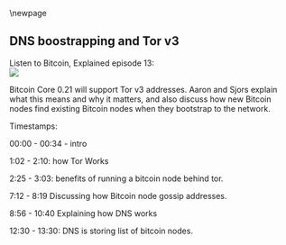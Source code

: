 \newpage
## DNS boostrapping and Tor v3

Listen to Bitcoin, Explained episode 13:\
![](qr/13.png)

Bitcoin Core 0.21 will support Tor v3 addresses. Aaron and Sjors explain what this means and why it matters, and also discuss how new Bitcoin nodes find existing Bitcoin nodes when they bootstrap to the network.

Timestamps:

00:00 - 00:34 - intro

1:02 - 2:10: how Tor Works

2:25 - 3:03: benefits of running a bitcoin node behind tor.

7:12 - 8:19 Discussing how Bitcoin node gossip addresses.

8:56 - 10:40 Explaining how DNS works

12:30 - 13:30: DNS is storing list of bitcoin nodes.

<!--

Transcript (computer generated):

Aaron:
Life from Utrecht. This is the Van Wirdum Sjorsnado. Hello? Sure. You pointed out to me, that's Bitcoin core has an amazing new future merged into its repository. Absolutely.

Sjors:
We have bigger onions now. Bigger onions,

Aaron:
Onions.

Sjors:
Right. So I

Aaron:
Had basically no idea what it meant. You, you figured it out. I did, you know everything about,

Sjors:
Well, I wouldn't say that, but I don't know. I think I do. So basically

Aaron:
Let's start at the beginning. It's about tour.

Sjors:
Well, it's also about tour. Okay. But the tour was kind of the big, I guess, the big motivator to get everything in there. So if you're familiar with the, have you ever used tour or do you know what tour is? I shouldn't ask those kinds of questions.

Aaron:
I have a basic understanding of what Torres. Yes, exactly.

Sjors:
And when you see a tour address, this is weird little, it looks quite weird, right? That way. That's way to say it. And so the idea is that it's actually a public key, essentially. It's our address. And that refers to a hidden service somewhere on the internet. Right. And the way you communicate to that hidden is not directly because you don't know its IP address, but indirectly through the tour network and you use onion packages for that. Yeah. So, so the idea is that you start from the inside, like the last hop before the hidden service and you give that hop instructions how to reach the hidden service. And then you write instructions for the second last hop and you give it instructions, how to re reach the first hop.

Aaron:
Sure. Yeah. Everyone's everyone is still using IP addresses. It's just, you don't know the IP address of the, the, the tour notes you're communicating with. Instead you're communicating with other tour nodes and every tour nodes communicates with a direct pair. So they, everyone only knows to IP address of their direct peer, but they don't know where the message originated or where it ends up. Plus take country the message because it's encrypted that's right. And in order to support this, all of these tour nodes have their own sort of IP address, which is their Anjuna address. And that's what they use to, that's what you're communicating with direct to their directly. So to say,

Sjors:
Yeah, and big one core nodes can run behind such a hidden surface so everybody can have their, their Bitcoin or run at a secret location. So your IP address remains secret,

Aaron:
Right? What's the practical benefit of that?

Sjors:
Well, your IP address remains secret. So if you don't want the rest of the world to know that your IP address is running a Bitcoin node, maybe that's useful.

Aaron:
Yeah. And I think it's also because if you're running, if you're sending transactions from a IP address, then network analyzes can reveal where transactions originated. Although I guess that's also being solved, right? There's other solutions for us.

Sjors:
Well, that's defense in depth, right? So ideally your note behaves in a way that it looks indistinguishable from all other notes. So, you know, downloads all the blocks and it downloads all the mental transactions. And you can tell which wallet is running inside, which node, but there's all these sneaky companies that try anyway. So, and then they might know that you sent a specific transaction. Well, then they might know which Bitcoins belong to you. And since your IP address is, you know, quite easy to figure out who you are, it could be nice to have tour right. In theory. But regardless, I mean, that's just how it works.

Aaron:
Okay. So you can use Bitcoin from behind door. And I think the thing was that there's a new type of onion addresses. There was an updating in the Tor protocol that's right. And that uses new addresses.

Sjors:
Yeah. So the, the tour addresses are now longer, essentially, which just makes them more secure. I guess we don't need to go into why that is. Cause I don't know why that is. All we know is that onion addresses now version three are a bit longer. And that being said, if you want to run it, keep running a Bitcoin node on tour. You'll have to use those longer addresses because tourists centralized and they have decided to eventually get rid of the version two addresses.

Aaron:
Okay. But they didn't yet. So right now for sure two addresses are still

Sjors:
Yes. I think they've been officially deprecated now and I think in about a year or so till they won't work anymore.

Aaron:
I see. So every, every, anyone who wants to continue using tour needs to upgrades before next year. So to say something like that, roughly. So that's why Bitcoin would need to be upgraded in order to support this new way.

Sjors:
Yes. So then we get to the question of why, why would this make a difference what's wrong with a longer address. And that has to do with how Bitcoin notes spread the word about who they are, because how do you know which node to connect to? And the idea there is that notes can communicate with each other. They send detailed or lists of no notes. So they ask each other, Hey, which Bitcoin notes do you know? And then they get a list of IP addresses. And generally those are either IPV, four addresses or IPV six addresses, IPV six is the new kid in town since I don't know, 1998 or something. Right.

Aaron:
These are the regular IP addresses. Correct. Yeah. [inaudible] Longer as well. And that's because IP four was running out, right.

Sjors:
There's only a, I think 4 billion potential IPV, four addresses. Whereas there's just enough for every molecule in the universe of IPV six addresses. Right?

Aaron:
So there's a list or a Bitcoin notes keep lists of other Bitcoin nodes and their,

Sjors:
The addresses. Yes. And the way you would communicate a tore address that way is you would kind of piggyback on [inaudible] because there is a convention. I think it's just outside of Bitcoin to where if the IPV six address starts with us, certain prefix, certain care, certain numbers, then everything that follows is the tour address because the, the tour version to address, let me see if I got it right. And IPV six address is 16 bytes and a tour address has only 10 bytes, so right. You can hide inside of it,

Aaron:
Which so bit. So Bitcoin notes keep the IP addresses of other Bitcoin nodes. They know, and these are these IP and IP six and some of the IP six are also the tour addresses. And this is what's if you, if w when nodes connect with each other, they share their lists. So everyone has an even more complete list of all of the Bitcoin nodes. Is this correct? That's right.

Sjors:
Yes. Department with a tour version, three addresses is that they are 32 bytes, which is twice as long as an IPV six address.

Aaron:
Right. So now you can't hide it inside an IP six address.

Sjors:
No. So, so w just notes have no way to, to communicate those addresses at the moment. Right?

Aaron:
So that, that has been upgraded. Exactly.

Sjors:
So this is not rocket science to solve, but somebody actually needs to do it. And somebody flooded me from the land, wrote a standard a while ago, I think in 2019, that has a new way of communicating of gossiping addresses. And the major changes that you can, each, each message says, okay, this is the type of address I'm going to communicate. And that can be various types, including the new tour one, but also future ones. And then it can have different lengths. So, right. So in the future, we have a new address for my comes along. That's too long. That's not going to be a problem. Right?

Aaron:
Yeah. So that, so that sounds like a pretty straightforward upgrades from, from my layman's perspective as a non programmer, but a very important one, because we do want to keep using tour potential.

Sjors:
Yeah. And the nice thing is it's it's a completely new peer-to-peer message. So I guess old notes, just ignore that message. Or if, you know, it's an old note that you're talking to, you don't use that message. So newer notes, we'll we'll know this new message and can communicate all these new address types and all the nodes just carry on like nothing happened. Right.

Aaron:
Okay. I have one, one followup question about this sharing of less than sharing of IP addresses, which is not tore specific, I guess, but what, how does it actually, how do you actually connect to the first note? How do you bootstrap to the network? If you have no idea, if you have no list yet of other nodes, then how do you find the first note that this is actually working? Basically?

Sjors:
Yeah. So the bootstrap problem, basically you've just downloaded Bitcoin core or some other client and you start it up and now what is it just going to gas, random IP addresses. No. Right. So it needs to know another note to connect to at least one preferably couple, the way it tries to do that is using something called DNS seeds. The internet DNS system is used for websites. When you type an address, www.google.com, what your browser does is it asks a DNS server. What IP addresses are from that Google domain. Yep.

Aaron:
How many do you know how many DNS servers, there are

Sjors:
Lots of them, because basically if you run a website, your hosting provider will have a DNS server that point see your website, but then your country will have a DNS server that will point to your hosting provider. And your internet provider has a DNS server that points to all these different countries, et cetera, et cetera. So it's very redundant,

Aaron:
Sorry off the trail here, but I do find it interesting. How are these decent DNS servers? How do they remain in sync?

Sjors:
So basically when you have a DNS record, so if you are maintaining a website, you usually have to go into some control panel and type in the IP address of your server and then your domain name. And that's stored on the DNS server. One of the fields you have to fill out at the timeout. So what you're saying is after 24 hours, for example, or after one hour, you should ask me again. So what, when you're, when you're visiting a website, you're going to ask your maybe your ISP, Hey, do you know the IP address for this website? And if it doesn't, it's going to ask the next Dean that server up up the street, basically say, do you know it? And then as soon as it finds a record, it's going to say, okay, is this record still valid or is this expired? And if it's still valid, it'll use it.

Sjors:
And if it's expired, it'll go up closer and closer to the actual, to the actual hosting provider. So it's, it's basically cashed. Does that make sense? So the easiest would be, if you go to a domain, like say google.com, okay. How do you find the IP address? Well, you ask Google what the IP address is, but how do you know what the IP address is for google.com? You don't know that because that's what you were trying to find out. So you have to ask somebody else. And so you ask your internet provider, do you know the way to google.com? Well, your internet provider might not know that, but I would say as well, I know the way to.com basically, and.com will know the way to duck google.com. So that's kind of how it works. Dot NL. Same. You go to, you ask Danelle. No. Where is Google dot Anelle okay.

Aaron:
Yeah. That makes total

Sjors:
Sense. Yeah. And ideally they already have this cashed because so many people go to google.com that if you asked your ISP, whereas google.com they'll know because somebody else asked, but if they don't know, they'll send you to.com.

Aaron:
Right? Okay. So this is where I'm really getting at the DNS system is ultimately centralized, right? There's a centralization risk there where you're trusting the DNS server.

Sjors:
And for Bitcoin, we're kind of abusing it because they're going nodes are not websites. But the idea is that there are a couple of core developers who run DNS seats, which are essentially DNS servers. And we're just pretending that, for example, seed dot Bitcoin dot S provost dot Anelle, which is what I'm running is a website quote unquote. And when you ask that website, quote, unquote, what its IP address is, you get a whole list of IP addresses, but those appear addresses are Bitcoin nos. And every time you ask it, it's going to give you different IP addresses,

Aaron:
Right? So what if someone corrupts you

Sjors:
And one setbacks? Okay. So this means that the standard infrastructure of the internet, all the internet service providers in the world and all these others are caching exactly where all the Bitcoin nodes are because they think it's just a website. So it's kind of nice that you keep all these lists of nodes. We've done at least store on the internet. And there's quite a few protections on the internet, you know, against censorship of DNS. So you're leveraging all that. But at the same time, of course, if I, and the other people were to lie and run a fake server, we could send you to any note we want, but that will be very visible. All right.

Aaron:
And the reason it's visible is because anyone can request these IP addresses from you, from you, and then check if they're actually Bitcoin nodes or not. Or if you're trying to cheat there, that's the reason they're feasible. Yeah. It would be hard to achieve

Sjors:
If you were to cheat like that, like very non randomly, like to add to the whole world, it'd be very obvious, right?

Aaron:
So, but whatever it happens, like is there another way to connect to the Bitcoin network at that point?

Sjors:
Well, if they're lying, it's tricky, but if they're just offline. So if, if all the Bitcoin DNS seats are not reachable, then inside the Bitcoin core source code and also into debt, the thing you download is a list of IP addresses and as well as you hidden services.

Aaron:
So that's also Bitcoin nodes. They're embedded into the source code, which, which nodes are, these are, why are decent, better than the source code?

Sjors:
It happens every six months or so is we create, we ask all the DNS seed maintainers to provide a list of the most reliable notes, just the older notes sorted by how frequently they're online time. Cause your DNSc tends to track. I've pulled this note once and it was online. So basically what a DNSc does on its site. Is it just, just a crawler? So the DNSc goes to a couple of Bitcoin nodes, ask it for all the nodes. It knows it keeps a list and just go through the list, pinks them all. And then once it's dumping them all, it's just going to ping them all again. And it keeps track of how often they're online. And so you make a list of that sorted by reliability. You take that from all the contributors and that goes into the source code. So that's the fallback. Interesting. But there's only the first time you start your note, at least in theory. So only the very first time you started your note. You need this. After that, you'd keep track of the notes. You, you know about you store all these gossip notes in a file and you start opening the file and you just try to know, do you know about, and only if you run out, if it doesn't work, you asked to see it again. Yep.

Aaron:
And then you keep sinking your list of IP addresses with the new notes.

Sjors:
Yeah, exactly. I think whenever a node connects to you for the first time, they that's one of the first things they ask, who else do you know? I think you can even send them on solicited. Okay. Which is why, you know, if you start a new note, you get inbound connections pretty quickly. Cause, cause you've announced your IP address to other people and they're gossiping it around and these other nodes then start connecting.

Aaron:
Interesting. Okay. So that makes it pretty clear to me. You bootstrapped to the Bitcoin network by first quarrying, DNS records to find other Bitcoin nodes, you get a list of IP addresses. You use these to connect to the actual Bitcoin nodes, which could also be Tor nodes at that point, right? These are already these, you can also query from the DNS records. At that point, you ask about all of the notes that they know and you update your list. And from that point on, you're also sharing your ID, IP addresses you have with other notes. So far, these were [inaudible] and IP six had a subset of Vanya notes. And with this upgrades will be ready for a newer version of onion notes. That's a story that's about right. That's our,

Sjors:
And one, one tiny little thing that was recently added is that the Bitcoin node actually can spin up the version three on your node. But that is actually like a five line change. So that's quite nice. That'll just work TM when you start. I don't know. I think it's version zero point 21. If you start it up, if you were running a version two note before it's gonna run a version three tore note after if you weren't, then you need to read the documentation, how to set it up if you want to use it. Good. So yeah. It's all you guys. That's it.

Aaron:
All right guys. I forgot to mention something. Oh my God. I have amazing news. Tell me actually sure. She already on the news. I know ribbon the fan word. I'm sure NATO has its own feet now. Wow. It's an RSS feed and it showed up in my podcast app. Excellent. So I'm now subscribed to the fender and I'm sure it's NATO. If you're listening and if you want to hear for all our episodes, then you can subscribe to the February. I'm sure NATO I'll be subscribing for sure. It's actually exactly what I was asking you guys for. Like what I was missing. I just want it to be able to subscribe to your appellate cast specifically. So great. So that's two, two subscribers already shows me everyone. That's excellent.

Sjors:
We're on a roll. I was already subscribed. So another related stories, another related news is that we have, have had our first swap.

Speaker 3:
Oh yeah, that's true. Because

Sjors:
We actually featured on the

Speaker 3:
Podcast. That's right. Yeah. So sometimes we're getting technical issues or whatever and unable to record. And then what we do is we look at other podcast or something where maybe I appear or one of the other guys and we broadcast that. So in this case, I came onto your show. So I asked you guys, maybe we can put that on the on podcast. So our announced podcast listeners were also able to listen to the last episode and probably, you know, if I don't know a couple of weeks from now, we run into issues again. Maybe I'll be asking you to air this episode. So yeah. Number two,

Sjors:
If you need an extra motivation to check that out, we actually, we edited the audio. So it's going to be a little bit better than the original. That's correct. Check it out. All right. I want to mention that. Thank you for listening to the ven. Weird. I'm sure as NATO, there you go.


Helpful Links:

* Tor V3 (onion) address support in Bitcoin Core: https://github.com/bitcoin/bitcoin/pull/19954

* the ADDRv2 message added in BIP155 that allows nodes to gossip those new Tor addresses: https://github.com/bitcoin/bips/blob/master/bip-0155.mediawiki#Specification

* DNS seeds and the bootstrap problem: https://stackoverflow.com/questions/41673073/how-does-the-bitcoin-client-determine-the-first-ip-address-to-connect

-->
